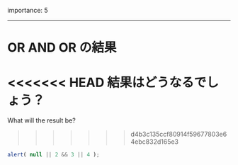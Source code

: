 importance: 5

---

# OR AND OR の結果

<<<<<<< HEAD
結果はどうなるでしょう？
=======
What will the result be?
>>>>>>> d4b3c135ccf80914f59677803e64ebc832d165e3

```js
alert( null || 2 && 3 || 4 );
```

